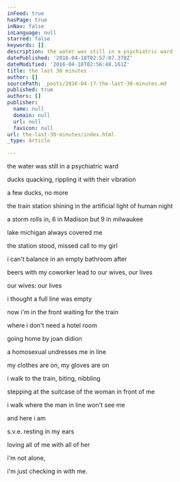 ```yaml
---
inFeed: true
hasPage: true
inNav: false
inLanguage: null
starred: false
keywords: []
description: the water was still in a psychiatric ward
datePublished: '2016-04-18T02:57:07.378Z'
dateModified: '2016-04-18T02:56:48.161Z'
title: the last 30 minutes
author: []
sourcePath: _posts/2016-04-17-the-last-30-minutes.md
published: true
authors: []
publisher:
  name: null
  domain: null
  url: null
  favicon: null
url: the-last-30-minutes/index.html
_type: Article

---
```

the water was still in a psychiatric ward

ducks quacking, rippling it with their vibration

a few ducks, no more

the train station shining in the artificial light of human night

a storm rolls in, 6 in Madison but 9 in milwaukee

lake michigan always covered me

the station stood, missed call to my girl

i can't balance in an empty bathroom after

beers with my coworker lead to our wives, our lives

our wives: our lives

i thought a full line was empty

now i'm in the front waiting for the train

where i don't need a hotel room

going home by joan didion

a homosexual undresses me in line

my clothes are on, my gloves are on

i walk to the train, biting, nibbling

stepping at the suitcase of the woman in front of me

i walk where the man in line won't see me

and here i am

s.v.e. resting in my ears

loving all of me with all of her

i'm not alone,

i'm just checking in with me.